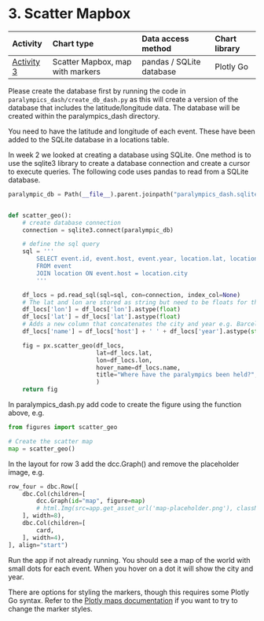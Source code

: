 # 3. Scatter Mapbox

| Activity                            | Chart type                       | Data access method       | Chart library |
|:------------------------------------|:---------------------------------|:-------------------------|:--------------|
| [Activity 3](dash-3-scatter-map.md) | Scatter Mapbox, map with markers | pandas / SQLite database | Plotly Go     |

Please create the database first by running the code in `paralympics_dash/create_db_dash.py` as this will create a
version of the database that includes the latitude/longitude data. The database will be created within the
paralympics_dash directory.

You need to have the latitude and longitude of each event. These have been added to the SQLite database in a locations
table.

In week 2 we looked at creating a database using SQLite. One method is to use the sqlite3 library to create a database
connection and create a cursor to execute queries. The following code uses pandas to read from a SQLite database.

```python
paralympic_db = Path(__file__).parent.joinpath("paralympics_dash.sqlite")


def scatter_geo():
    # create database connection
    connection = sqlite3.connect(paralympic_db)

    # define the sql query
    sql = '''
        SELECT event.id, event.host, event.year, location.lat, location.lon
        FROM event
        JOIN location ON event.host = location.city 
        '''

    df_locs = pd.read_sql(sql=sql, con=connection, index_col=None)
    # The lat and lon are stored as string but need to be floats for the scatter_geo
    df_locs['lon'] = df_locs['lon'].astype(float)
    df_locs['lat'] = df_locs['lat'].astype(float)
    # Adds a new column that concatenates the city and year e.g. Barcelona 2012
    df_locs['name'] = df_locs['host'] + ' ' + df_locs['year'].astype(str)

    fig = px.scatter_geo(df_locs,
                         lat=df_locs.lat,
                         lon=df_locs.lon,
                         hover_name=df_locs.name,
                         title="Where have the paralympics been held?",
                         )
    return fig 
```

In paralympics_dash.py add code to create the figure using the function above, e.g.

```python
from figures import scatter_geo

# Create the scatter map
map = scatter_geo()
```

In the layout for row 3 add the dcc.Graph() and remove the placeholder image, e.g.

```python
row_four = dbc.Row([
    dbc.Col(children=[
        dcc.Graph(id="map", figure=map)
        # html.Img(src=app.get_asset_url('map-placeholder.png'), className="img-fluid"),
    ], width=8),
    dbc.Col(children=[
        card,
    ], width=4),
], align="start")
```

Run the app if not already running. You should see a map of the world with small dots for each event. When you hover on
a dot it will show the city and year.

There are options for styling the markers, though this requires some Plotly Go syntax. Refer to the [Plotly maps
documentation](https://plotly.com/python/scatter-plots-on-maps/) if you want to try to change the marker styles.
